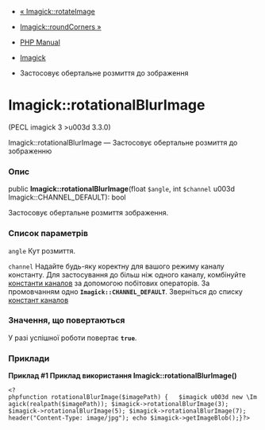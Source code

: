 - [« Imagick::rotateImage](imagick.rotateimage.md)
- [Imagick::roundCorners »](imagick.roundcorners.md)

- [PHP Manual](index.md)
- [Imagick](class.imagick.md)
- Застосовує обертальне розмиття до зображення

# Imagick::rotationalBlurImage

(PECL imagick 3 \>u003d 3.3.0)

Imagick::rotationalBlurImage — Застосовує обертальне розмиття до
зображенню

### Опис

public **Imagick::rotationalBlurImage**(float `$angle`, int `$channel` u003d
Imagick::CHANNEL_DEFAULT): bool

Застосовує обертальне розмиття зображення.

### Список параметрів

`angle`
Кут розмиття.

`channel`
Надайте будь-яку коректну для вашого режиму каналу константу. Для
застосування до більш ніж одного каналу, комбінуйте [константи
каналов](imagick.constants.md#imagick.constants.channel) за допомогою
побітових операторів. За промовчанням одно **`Imagick::CHANNEL_DEFAULT`**.
Зверніться до списку [констант
каналов](imagick.constants.md#imagick.constants.channel)

### Значення, що повертаються

У разі успішної роботи повертає **`true`**.

### Приклади

**Приклад #1 Приклад використання **Imagick::rotationalBlurImage()****

`<?phpfunction rotationalBlurImage($imagePath) {   $imagick u003d new \Imagick(realpath($imagePath)); $imagick->rotationalBlurImage(3); $imagick->rotationalBlurImage(5); $imagick->rotationalBlurImage(7); header("Content-Type: image/jpg"); echo $imagick->getImageBlob();}?> `
